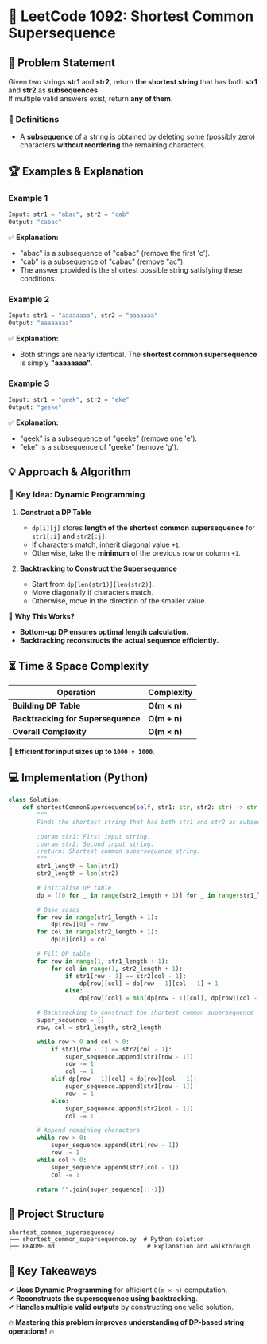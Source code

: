 # 📌 **LeetCode 1092: Shortest Common Supersequence**

## 📝 **Problem Statement**
Given two strings **str1** and **str2**, return **the shortest string** that has both **str1** and **str2** as **subsequences**.  
If multiple valid answers exist, return **any of them**.

### 🔹 **Definitions**
- A **subsequence** of a string is obtained by deleting some (possibly zero) characters **without reordering** the remaining characters.

## 🏆 **Examples & Explanation**

### **Example 1**
```python
Input: str1 = "abac", str2 = "cab"
Output: "cabac"
```
✅ **Explanation:**  
- "abac" is a subsequence of "cabac" (remove the first 'c').  
- "cab" is a subsequence of "cabac" (remove "ac").  
- The answer provided is the shortest possible string satisfying these conditions.

### **Example 2**
```python
Input: str1 = "aaaaaaaa", str2 = "aaaaaaa"
Output: "aaaaaaaa"
```
✅ **Explanation:**  
- Both strings are nearly identical. The **shortest common supersequence** is simply **"aaaaaaaa"**.

### **Example 3**
```python
Input: str1 = "geek", str2 = "eke"
Output: "geeke"
```
✅ **Explanation:**  
- "geek" is a subsequence of "geeke" (remove one 'e').  
- "eke" is a subsequence of "geeke" (remove 'g').

## 💡 **Approach & Algorithm**

### **🔹 Key Idea: Dynamic Programming**
1. **Construct a DP Table**  
   - `dp[i][j]` stores **length of the shortest common supersequence** for `str1[:i]` and `str2[:j]`.
   - If characters match, inherit diagonal value `+1`.
   - Otherwise, take the **minimum** of the previous row or column `+1`.

2. **Backtracking to Construct the Supersequence**
   - Start from `dp[len(str1)][len(str2)]`.
   - Move diagonally if characters match.
   - Otherwise, move in the direction of the smaller value.

📌 **Why This Works?**  
- **Bottom-up DP ensures optimal length calculation.**  
- **Backtracking reconstructs the actual sequence efficiently.**  

## ⏳ **Time & Space Complexity**

| Operation | Complexity |
|-----------|------------|
| **Building DP Table** | **O(m × n)** |
| **Backtracking for Supersequence** | **O(m + n)** |
| **Overall Complexity** | **O(m × n)** |

🚀 **Efficient for input sizes up to `1000 × 1000`**.

## 💻 **Implementation (Python)**
```python
class Solution:
    def shortestCommonSupersequence(self, str1: str, str2: str) -> str:
        """
        Finds the shortest string that has both str1 and str2 as subsequences.

        :param str1: First input string.
        :param str2: Second input string.
        :return: Shortest common supersequence string.
        """
        str1_length = len(str1)
        str2_length = len(str2)

        # Initialise DP table
        dp = [[0 for _ in range(str2_length + 1)] for _ in range(str1_length + 1)]

        # Base cases
        for row in range(str1_length + 1):
            dp[row][0] = row
        for col in range(str2_length + 1):
            dp[0][col] = col

        # Fill DP table
        for row in range(1, str1_length + 1):
            for col in range(1, str2_length + 1):
                if str1[row - 1] == str2[col - 1]:
                    dp[row][col] = dp[row - 1][col - 1] + 1
                else:
                    dp[row][col] = min(dp[row - 1][col], dp[row][col - 1]) + 1

        # Backtracking to construct the shortest common supersequence
        super_sequence = []
        row, col = str1_length, str2_length

        while row > 0 and col > 0:
            if str1[row - 1] == str2[col - 1]:
                super_sequence.append(str1[row - 1])
                row -= 1
                col -= 1
            elif dp[row - 1][col] < dp[row][col - 1]:
                super_sequence.append(str1[row - 1])
                row -= 1
            else:
                super_sequence.append(str2[col - 1])
                col -= 1

        # Append remaining characters
        while row > 0:
            super_sequence.append(str1[row - 1])
            row -= 1
        while col > 0:
            super_sequence.append(str2[col - 1])
            col -= 1

        return "".join(super_sequence[::-1])
```

## 📂 **Project Structure**
```
shortest_common_supersequence/
├── shortest_common_supersequence.py  # Python solution
├── README.md                          # Explanation and walkthrough
```

## 🎯 **Key Takeaways**
✔ **Uses Dynamic Programming** for efficient `O(m × n)` computation.  
✔ **Reconstructs the supersequence using backtracking**.  
✔ **Handles multiple valid outputs** by constructing one valid solution.  

🔥 **Mastering this problem improves understanding of DP-based string operations!** 🔥  
